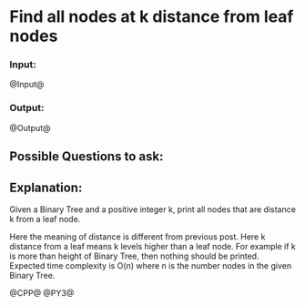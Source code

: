 # Find all nodes at k distance from leaf nodes 

### Input:
@Input@
### Output:
@Output@


## Possible Questions to ask:


## Explanation:
Given a Binary Tree and a positive integer k, print all nodes that are distance k from a leaf node.

Here the meaning of distance is different from previous post. Here k distance from a leaf means k levels higher than a leaf node. For example if k is more than height of Binary Tree, then nothing should be printed. Expected time complexity is O(n) where n is the number nodes in the given Binary Tree.

@CPP@
@PY3@
